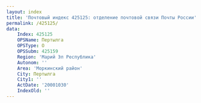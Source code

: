 ```yaml
---
layout: index
title: 'Почтовый индекс 425125: отделение почтовой связи Почты России'
permalink: /425125/
data:
    Index: 425125
    OPSName: Пертылга
    OPSType: О
    OPSSubm: 425159
    Region: 'Марий Эл Республика'
    Autonom: ''
    Area: 'Моркинский район'
    City: Пертылга
    City1: ''
    ActDate: '20001030'
    IndexOld: ''
---
```

